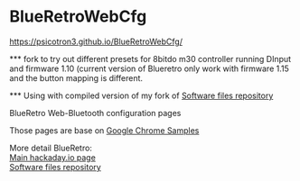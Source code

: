 # BlueRetroWebCfg

https://psicotron3.github.io/BlueRetroWebCfg/

*** fork to try out different presets for 8bitdo m30 controller running DInput and firmware 1.10 (current version of Blueretro only work with firmware 1.15 and the button mapping is different.

*** Using with compiled version of my fork of [Software files repository](https://github.com/psicotron3/BlueRetro)

BlueRetro Web-Bluetooth configuration pages

Those pages are base on [Google Chrome Samples](https://github.com/GoogleChrome/samples)

More detail BlueRetro:\
[Main hackaday.io page](https://hackaday.io/project/170365-blueretro)\
[Software files repository](https://github.com/darthcloud/BlueRetro)
